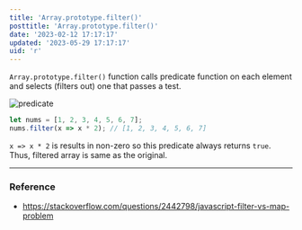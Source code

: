 ```yaml
---
title: 'Array.prototype.filter()'
posttitle: 'Array.prototype.filter()'
date: '2023-02-12 17:17:17'
updated: '2023-05-29 17:17:17'
uid: 'r'
---
```


`Array.prototype.filter()` function calls predicate function on each element and selects (filters out) one that passes a test.

![predicate](/images/predicate.webp)

```js
let nums = [1, 2, 3, 4, 5, 6, 7];
nums.filter(x => x * 2); // [1, 2, 3, 4, 5, 6, 7]
```

`x => x * 2` is results in non-zero so this predicate always returns `true`. Thus, filtered array is same as the original.

---

### Reference
- https://stackoverflow.com/questions/2442798/javascript-filter-vs-map-problem
